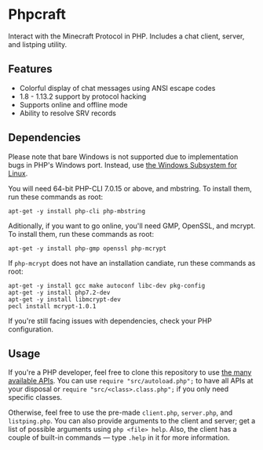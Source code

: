 # Phpcraft

Interact with the Minecraft Protocol in PHP. Includes a chat client, server, and listping utility.

## Features

- Colorful display of chat messages using ANSI escape codes
- 1.8 - 1.13.2 support by protocol hacking
- Supports online and offline mode
- Ability to resolve SRV records

## Dependencies

Please note that bare Windows is not supported due to implementation bugs in PHP's Windows port. Instead, use [the Windows Subsystem for Linux](https://aka.ms/wslinstall).

You will need 64-bit PHP-CLI 7.0.15 or above, and mbstring.
To install them, run these commands as root:

    apt-get -y install php-cli php-mbstring

Aditionally, if you want to go online, you'll need GMP, OpenSSL, and mcrypt.
To install them, run these commands as root:

    apt-get -y install php-gmp openssl php-mcrypt

If `php-mcrypt` does not have an installation candiate, run these commands as root:

    apt-get -y install gcc make autoconf libc-dev pkg-config
    apt-get -y install php7.2-dev
    apt-get -y install libmcrypt-dev
    pecl install mcrypt-1.0.1

If you're still facing issues with dependencies, check your PHP configuration.

## Usage

If you're a PHP developer, feel free to clone this repository to use [the many available APIs](https://timmyrs.github.io/Phpcraft/namespacePhpcraft.html). You can use `require "src/autoload.php";` to have all APIs at your disposal or `require "src/<class>.class.php";` if you only need specific classes.

Otherwise, feel free to use the pre-made `client.php`, `server.php`, and `listping.php`. You can also provide arguments to the client and server; get a list of possible arguments using `php <file> help`. Also, the client has a couple of built-in commands — type `.help` in it for more information.
